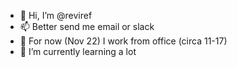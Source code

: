 - 👋 Hi, I’m @reviref
- 📫 Better send me email or slack
- 👀 For now (Nov 22) I work from office (circa 11-17)
- 🌱 I’m currently learning a lot


<!---
reviref/reviref is a ✨ special ✨ repository because its `README.md` (this file) appears on your GitHub profile.
You can click the Preview link to take a look at your changes.
--->
